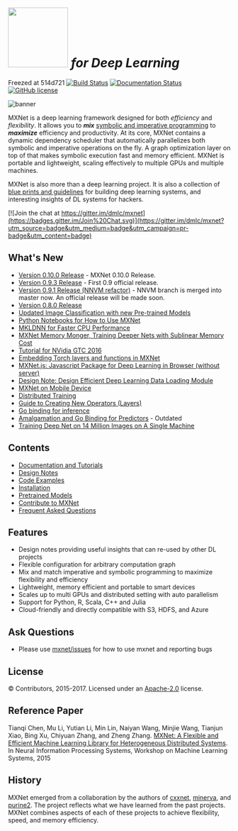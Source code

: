 <img src=https://raw.githubusercontent.com/dmlc/dmlc.github.io/master/img/logo-m/mxnet2.png width=135/> *for Deep Learning*
=====

Freezed at 514d721
[![Build Status](https://travis-ci.org/dmlc/mxnet.svg?branch=master)](https://travis-ci.org/dmlc/mxnet)
[![Documentation Status](https://readthedocs.org/projects/mxnet/badge/?version=latest)](http://mxnet.io/)
[![GitHub license](http://dmlc.github.io/img/apache2.svg)](./LICENSE)

![banner](https://raw.githubusercontent.com/dmlc/web-data/master/mxnet/image/banner.png)

MXNet is a deep learning framework designed for both *efficiency* and *flexibility*.
It allows you to ***mix*** [symbolic and imperative programming](http://mxnet.io/architecture/index.html#deep-learning-system-design-concepts)
to ***maximize*** efficiency and productivity.
At its core, MXNet contains a dynamic dependency scheduler that automatically parallelizes both symbolic and imperative operations on the fly.
A graph optimization layer on top of that makes symbolic execution fast and memory efficient.
MXNet is portable and lightweight, scaling effectively to multiple GPUs and multiple machines.

MXNet is also more than a deep learning project. It is also a collection of
[blue prints and guidelines](http://mxnet.io/architecture/index.html#deep-learning-system-design-concepts) for building
deep learning systems, and interesting insights of DL systems for hackers.

[![Join the chat at https://gitter.im/dmlc/mxnet](https://badges.gitter.im/Join%20Chat.svg)](https://gitter.im/dmlc/mxnet?utm_source=badge&utm_medium=badge&utm_campaign=pr-badge&utm_content=badge)

What's New
----------
* [Version 0.10.0 Release](https://github.com/dmlc/mxnet/releases/tag/v0.10.0) - MXNet 0.10.0 Release.
* [Version 0.9.3 Release](./docs/architecture/release_note_0_9.md) - First 0.9 official release.
* [Version 0.9.1 Release (NNVM refactor)](./docs/architecture/release_note_0_9.md) - NNVM branch is merged into master now. An official release will be made soon.
* [Version 0.8.0 Release](https://github.com/dmlc/mxnet/releases/tag/v0.8.0)
* [Updated Image Classification with new Pre-trained Models](./example/image-classification)
* [Python Notebooks for How to Use MXNet](https://github.com/dmlc/mxnet-notebooks)
* [MKLDNN for Faster CPU Performance](./MKL_README.md)
* [MXNet Memory Monger, Training Deeper Nets with Sublinear Memory Cost](https://github.com/dmlc/mxnet-memonger)
* [Tutorial for NVidia GTC 2016](https://github.com/dmlc/mxnet-gtc-tutorial)
* [Embedding Torch layers and functions in MXNet](http://mxnet.io/how_to/torch.html)
* [MXNet.js: Javascript Package for Deep Learning in Browser (without server)
](https://github.com/dmlc/mxnet.js/)
* [Design Note: Design Efficient Deep Learning Data Loading Module](http://mxnet.io/architecture/note_data_loading.html)
* [MXNet on Mobile Device](http://mxnet.io/how_to/smart_device.html)
* [Distributed Training](http://mxnet.io/how_to/multi_devices.html)
* [Guide to Creating New Operators (Layers)](http://mxnet.io/how_to/new_op.html)
* [Go binding for inference](https://github.com/songtianyi/go-mxnet-predictor)
* [Amalgamation and Go Binding for Predictors](https://github.com/jdeng/gomxnet/) - Outdated
* [Training Deep Net on 14 Million Images on A Single Machine](http://mxnet.io/tutorials/computer_vision/imagenet_full.html)

Contents
--------
* [Documentation and Tutorials](http://mxnet.io/)
* [Design Notes](http://mxnet.io/architecture/index.html)
* [Code Examples](https://github.com/dmlc/mxnet/tree/master/example)
* [Installation](http://mxnet.io/get_started/install.html)
* [Pretrained Models](https://github.com/dmlc/mxnet-model-gallery)
* [Contribute to MXNet](http://mxnet.io/community/contribute.html)
* [Frequent Asked Questions](http://mxnet.io/how_to/faq.html)

Features
--------
* Design notes providing useful insights that can re-used by other DL projects
* Flexible configuration for arbitrary computation graph
* Mix and match imperative and symbolic programming to maximize flexibility and efficiency
* Lightweight, memory efficient and portable to smart devices
* Scales up to multi GPUs and distributed setting with auto parallelism
* Support for Python, R, Scala, C++ and Julia
* Cloud-friendly and directly compatible with S3, HDFS, and Azure

Ask Questions
-------------
* Please use [mxnet/issues](https://github.com/dmlc/mxnet/issues) for how to use mxnet and reporting bugs

License
-------
© Contributors, 2015-2017. Licensed under an [Apache-2.0](https://github.com/dmlc/mxnet/blob/master/LICENSE) license.

Reference Paper
---------------

Tianqi Chen, Mu Li, Yutian Li, Min Lin, Naiyan Wang, Minjie Wang, Tianjun Xiao,
Bing Xu, Chiyuan Zhang, and Zheng Zhang.
[MXNet: A Flexible and Efficient Machine Learning Library for Heterogeneous Distributed Systems](https://github.com/dmlc/web-data/raw/master/mxnet/paper/mxnet-learningsys.pdf).
In Neural Information Processing Systems, Workshop on Machine Learning Systems, 2015

History
-------
MXNet emerged from a collaboration by the authors of [cxxnet](https://github.com/dmlc/cxxnet), [minerva](https://github.com/dmlc/minerva), and [purine2](https://github.com/purine/purine2). The project reflects what we have learned from the past projects. MXNet combines aspects of each of these projects to achieve flexibility, speed, and memory efficiency.
